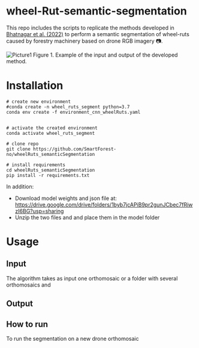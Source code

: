 # wheel-Rut-semantic-segmentation

This repo includes the scripts to replicate the methods developed in [Bhatnagar et al. (2022)](https://zenodo.org/record/5746878#.YoeAzKhBxaQ) to perform a semantic segmentation of wheel-ruts caused by forestry machinery based on drone RGB imagery 📷. 

![Picture1](https://user-images.githubusercontent.com/5663984/169524083-197f2a17-fbc9-4b87-b0fb-324217caade5.png)
Figure 1. Example of the input and output of the developed method.

# Installation

```
# create new environment
#conda create -n wheel_ruts_segment python=3.7
conda env create -f environment_cnn_wheelRuts.yaml


# activate the created environment
conda activate wheel_ruts_segment

# clone repo
git clone https://github.com/SmartForest-no/wheelRuts_semanticSegmentation

# install requirements
cd wheelRuts_semanticSegmentation
pip install -r requirements.txt
```
In addition:
- Download model weights and json file at: https://drive.google.com/drive/folders/1byb7jcAPiB9pr2gunJCbec7fRiwzI6BG?usp=sharing
- Unzip the two files and and place them in the model folder

# Usage
## Input
The algorithm takes as input one orthomosaic or a folder with several orthomosaics and

## Output

## How to run
To run the segmentation on a new drone orthomosaic  
